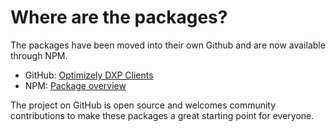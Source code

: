 # Where are the packages?
The packages have been moved into their own Github and are now available through NPM.

- GitHub: [Optimizely DXP Clients](https://github.com/remkoj/optimizely-dxp-clients)
- NPM: [Package overview](https://www.npmjs.com/~remkoj)

The project on GitHub is open source and welcomes community contributions to make these packages a great starting point for everyone.